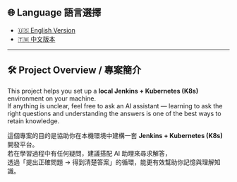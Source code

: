## 🌐 Language 語言選擇

- [🇺🇸 English Version](doc/README.en.md)
- [🇹🇼 中文版本](doc/README.zh.md)

---

## 🛠️ Project Overview / 專案簡介

This project helps you set up a **local Jenkins + Kubernetes (K8s)** environment on your machine.  
If anything is unclear, feel free to ask an AI assistant — learning to ask the right questions and understanding the answers is one of the best ways to retain knowledge.

這個專案的目的是協助你在本機環境中建構一套 **Jenkins + Kubernetes (K8s)** 開發平台。  
若在學習過程中有任何疑問，建議搭配 AI 助理來尋求解答，  
透過「提出正確問題 → 得到清楚答案」的循環，能更有效幫助你記憶與理解知識。